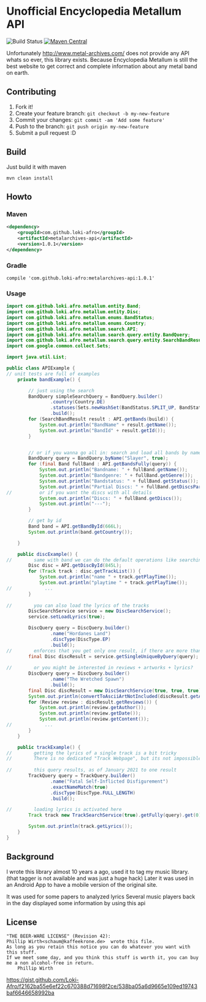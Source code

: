 # Unofficial Encyclopedia Metallum API

![Build Status](https://github.com/Loki-Afro/metalarchives//actions/workflows/main.yml/badge.svg?branch=master)
[![Maven Central](https://maven-badges.herokuapp.com/maven-central/com.github.loki-afro/metalarchives-api/badge.svg?style=plastic)](https://maven-badges.herokuapp.com/maven-central/com.github.loki-afro/metalarchives-api)

Unfortunately http://www.metal-archives.com/ does not provide any API whats so ever, this library exists. Because
Encyclopedia Metallum is still the best website to get correct and complete information about any metal band on earth.

## Contributing

1. Fork it!
2. Create your feature branch: `git checkout -b my-new-feature`
3. Commit your changes: `git commit -am 'Add some feature'`
4. Push to the branch: `git push origin my-new-feature`
5. Submit a pull request :D

## Build

Just build it with maven

```
mvn clean install
```

## Howto

### Maven

```xml
<dependency>
    <groupId>com.github.loki-afro</groupId>
    <artifactId>metalarchives-api</artifactId>
    <version>1.0.1</version>
</dependency>
```

### Gradle

```
compile 'com.github.loki-afro:metalarchives-api:1.0.1'
```

### Usage

```java
import com.github.loki.afro.metallum.entity.Band;
import com.github.loki.afro.metallum.entity.Disc;
import com.github.loki.afro.metallum.enums.BandStatus;
import com.github.loki.afro.metallum.enums.Country;
import com.github.loki.afro.metallum.search.API;
import com.github.loki.afro.metallum.search.query.entity.BandQuery;
import com.github.loki.afro.metallum.search.query.entity.SearchBandResult;
import com.google.common.collect.Sets;

import java.util.List;

public class APIExample {
// unit tests are full of examples
    private bandExample() {

        // just using the search
        BandQuery simpleSearchQuery = BandQuery.builder()
                .country(Country.DE)
                .statuses(Sets.newHashSet(BandStatus.SPLIT_UP, BandStatus.ON_HOLD))
                .build();
        for (SearchBandResult result : API.getBands(build)) {
            System.out.println("BandName" + result.getName());
            System.out.println("BandId" + result.getId());
        }


        // or if you wanna go all in: search and load all bands by name
        BandQuery query = BandQuery.byName("Slayer", true);
        for (final Band fullBand : API.getBandsFully(query)) {
            System.out.println("Bandname: " + fullBand.getName());
            System.out.println("Bandgenre: " + fullBand.getGenre());
            System.out.println("Bandstatus: " + fullBand.getStatus());
            System.out.println("Partial Discs: " + fullBand.getDiscsPartial());
//          or if you want the discs with all details
            System.out.println("Discs: " + fullBand.getDiscs());
            System.out.println("---");
        }

        // get by id
        Band band = API.getBandById(666L);
        System.out.println(band.getCountry());

    }

    public discExample() {
//        same with band we can do the default operations like searching and getting a single disc by its id
        Disc disc = API.getDiscById(845L);
        for (Track track : disc.getTrackList()) {
            System.out.println("name " + track.getPlayTime());
            System.out.println("playtime " + track.getPlayTime());
//            ...
        }
        
//        you can also load the lyrics of the tracks
        DiscSearchService service = new DiscSearchService();
        service.setLoadLyrics(true);

        DiscQuery query = DiscQuery.builder()
                .name("Hordanes Land")
                .discType(DiscType.EP)
                .build();
//        enforces that you get only one result, if there are more than one an exception will be thrown
        final Disc discResult = service.getSingleUniqueByQuery(query);
        
//        or you might be interested in reviews + artworks + lyrics?
        DiscQuery query = DiscQuery.builder()
                .name("The Wretched Spawn")
                .build();
        final Disc discResult = new DiscSearchService(true, true, true).getById(query);
        System.out.println(convertToAsciiArtNotIncluded(discResult.getArtwork()));
        for (Review review : discResult.getReviews()) {
            System.out.println(review.getAuthor());
            System.out.println(review.getDate());
            System.out.println(review.getContent());
//            ...
        }
    }

    public trackExample() {
//        getting the lyrics of a single track is a bit tricky
//        There is no dedicated "Track Webpage", but its not impossible ..
        
//        this query results, as of January 2021 to one result 
        TrackQuery query = TrackQuery.builder()
                .name("Fatal Self-Inflicted Disfigurement")
                .exactNameMatch(true)
                .discType(DiscType.FULL_LENGTH)
                .build();

//        loading lyrics is activated here
        Track track new TrackSearchService(true).getFully(query).get(0);

        System.out.println(track.getLyrics());
    }
}
```

## Background

I wrote this library almost 10 years a ago, used it to tag my music library. (that tagger is not available and was just a
huge hack)
Later it was used in an Android App to have a mobile version of the original site.

It was used for some papers to analyzed lyrics
Several music players back in the day displayed some information by using this api

## License

```
"THE BEER-WARE LICENSE" (Revision 42):
Phillip Wirth<schaum@kaffeekrone.de>  wrote this file.
As long as you retain this notice you can do whatever you want with this stuff.
If we meet some day, and you think this stuff is worth it, you can buy me a non alcohol-free in return.
	Phillip Wirth
```

https://gist.github.com/Loki-Afro/f2162ba55e6ef22c670388d71698f2ce/538ba05a6d9665e109ed19743baf6646658992ba


